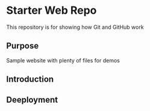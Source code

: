 # Starter Web Repo

This repository is for showing how Git and GitHub work

## Purpose

Sample website with plenty of files for demos

## Introduction

## Deeployment


